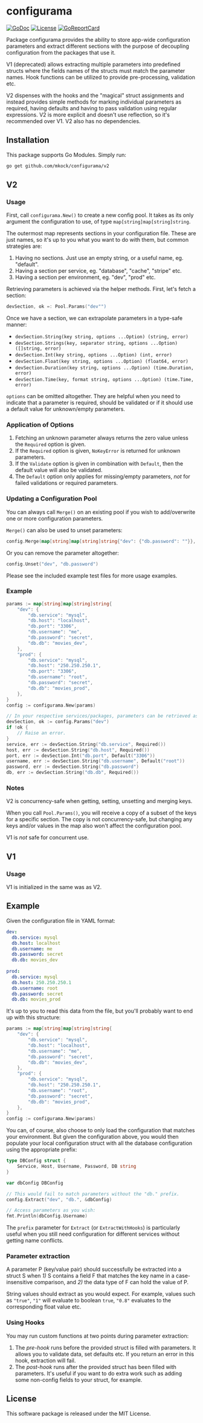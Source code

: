 # configurama

[![GoDoc](https://godoc.org/github.com/mkock/configurama?status.svg)](https://godoc.org/github.com/mkock/configurama)
[![License](https://img.shields.io/badge/license-MIT-blue.svg)](LICENSE)
[![GoReportCard](https://goreportcard.com/badge/github.com/mkock/configurama)](https://goreportcard.com/report/github.com/mkock/configurama)

Package configurama provides the ability to store app-wide configuration
parameters and extract different sections with the purpose of decoupling configuration from the packages that use it.

V1 (deprecated) allows extracting multiple parameters into predefined structs where the fields names of the structs
must match the parameter names. Hook functions can be utilized to provide pre-processing, validation etc.

V2 dispenses with the hooks and the "magical" struct assignments and instead provides simple methods for marking
individual parameters as required, having defaults and having to pass validation using regular expressions. V2 is more
explicit and doesn't use reflection, so it's recommended over V1. V2 also has no dependencies.

## Installation

This package supports Go Modules. Simply run:

```bash
go get github.com/mkock/configurama/v2
```

## V2

### Usage

First, call `configurama.New()` to create a new config pool. It takes as its
only argument the configuration to use, of type `map[string]map[string]string`.

The outermost map represents sections in your configuration file. These are just
names, so it's up to you what you want to do with them, but common strategies are:

1. Having no sections. Just use an empty string, or a useful name, eg. "default".
2. Having a section per service, eg. "database", "cache", "stripe" etc.
3. Having a section per environment, eg. "dev", "prod" etc.

Retrieving parameters is achieved via the helper methods.
First, let's fetch a section:

```go
devSection, ok =: Pool.Params("dev"")
```

Once we have a section, we can extrapolate parameters in a type-safe manner:

* `devSection.String(key string, options ...Option) (string, error)`
* `devSection.Strings(key, separator string, options ...Option) ([]string, error)`
* `devSection.Int(key string, options ...Option) (int, error)`
* `devSection.Float(key string, options ...Option) (float64, error)`
* `devSection.Duration(key string, options ...Option) (time.Duration, error)`
* `devSection.Time(key, format string, options ...Option) (time.Time, error)`

`options` can be omitted altogether. They are helpful when you need to indicate that a parameter is
required, should be validated or if it should use a default value for unknown/empty parameters.

### Application of Options

1. Fetching an unknown parameter always returns the zero value unless the `Required` option is given.
2. If the `Required` option is given, `NoKeyError` is returned for unknown parameters.
3. If the `Validate` option is given in combination with `Default`, then the default value will also be validated.
4. The `Default` option only applies for missing/empty parameters, _not_ for failed validations or required parameters.

### Updating a Configuration Pool

You can always call `Merge()` on an existing pool if you wish to add/overwrite
one or more configuration parameters.

`Merge()` can also be used to unset parameters:

```go
config.Merge(map[string]map[string]string{"dev": {"db.password": ""}}, Overwrite)
```

Or you can remove the parameter altogether:

```go
config.Unset("dev", "db.password")
```

Please see the included example test files for more usage examples.

### Example

```go
params := map[string]map[string]string{
    "dev": {
        "db.service": "mysql",
        "db.host": "localhost",
        "db.port": "3306",
        "db.username": "me",
        "db.password": "secret",
        "db.db": "movies_dev",
    },
    "prod": {
        "db.service": "mysql",
        "db.host": "250.250.250.1",
        "db.port": "3306",
        "db.username": "root",
        "db.password": "secret",
        "db.db": "movies_prod",
    },
}
config := configurama.New(params)

// In your respective services/packages, parameters can be retrieved as such:
devSection, ok := config.Params("dev")
if !ok {
	// Raise an error.
}
service, err := devSection.String("db.service", Required())
host, err := devSection.String("db.host", Required())
port, err := devSection.Int("db.port", Default("3306"))
username, err := devSection.String("db.username", Default("root"))
password, err := devSection.String("db.password")
db, err := devSection.String("db.db", Required())
```

### Notes

V2 is concurrency-safe when getting, setting, unsetting and merging keys.

When you call `Pool.Params()`, you will receive a copy of a subset of the keys for a specific section.
The copy is not concurrency-safe, but changing any keys and/or values in the map also won't affect the
configuration pool.

V1 is _not_ safe for concurrent use.

## V1

### Usage

V1 is initialized in the same was as V2.

## Example

Given the configuration file in YAML format:

```yaml
dev:
  db.service: mysql
  db.host: localhost
  db.username: me
  db.password: secret
  db.db: movies_dev
  
prod:
  db.service: mysql
  db.host: 250.250.250.1
  db.username: root
  db.password: secret
  db.db: movies_prod
```   

It's up to you to read this data from the file, but you'll probably want to end
up with this structure:

```go
params := map[string]map[string]string{
    "dev": {
        "db.service": "mysql",
        "db.host": "localhost",
        "db.username": "me",
        "db.password": "secret",
        "db.db": "movies_dev",
    },
    "prod": {
        "db.service": "mysql",
        "db.host": "250.250.250.1",
        "db.username": "root",
        "db.password": "secret",
        "db.db": "movies_prod",
    },
}
config := configurama.New(params)
```

You can, of course, also choose to only load the configuration that matches your
environment. But given the configuration above, you would then populate your local
configuration struct with all the database configuration using the appropriate prefix:

```go
type DBConfig struct {
    Service, Host, Username, Password, DB string
}

var dbConfig DBConfig

// This would fail to match parameters without the "db." prefix.
config.Extract("dev", "db.", &dbConfig)

// Access parameters as you wish:
fmt.Println(dbConfig.Username)
```

The `prefix` parameter for `Extract` (or `ExtractWithHooks`) is particularly useful when you still
need configuration for different services without getting name conflicts.

### Parameter extraction

A parameter P (key/value pair) should successfully be extracted into a struct S
when _1)_ S contains a field F that matches the key name in a case-insensitive
comparison, and _2)_ the data type of F can hold the value of P.

String values should extract as you would expect. For example, values such as
`"true"`, `"1"` will evaluate to boolean `true`, `"0.8"` evaluates to the
corresponding float value etc.  

### Using Hooks

You may run custom functions at two points during parameter extraction:

1. The _pre-hook_ runs before the provided struct is filled with parameters. It
   allows you to validate data, set defaults etc. If you return an error in this
   hook, extraction will fail.
2. The _post-hook_ runs after the provided struct has been filled with
   parameters. It's useful if you want to do extra work such as adding some
   non-config fields to your struct, for example.



## License

This software package is released under the MIT License.
